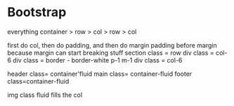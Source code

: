 # Bootstrap

everything
container > row > col > row > col

first do col, then do padding, and then do margin
padding before margin because margin can start breaking stuff
section class = row
   div class = col-6
      div class = border - border-white p-1 m-1
   div class = col-6

header class= container'fluid
main class= container-fluid
footer class=container-fluid

img class fluid fills the col
